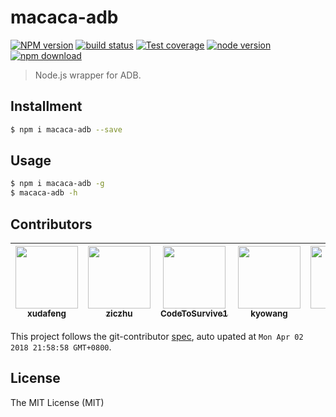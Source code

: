 # macaca-adb

[![NPM version][npm-image]][npm-url]
[![build status][travis-image]][travis-url]
[![Test coverage][coveralls-image]][coveralls-url]
[![node version][node-image]][node-url]
[![npm download][download-image]][download-url]

[npm-image]: https://img.shields.io/npm/v/macaca-adb.svg?style=flat-square
[npm-url]: https://npmjs.org/package/macaca-adb
[travis-image]: https://img.shields.io/travis/macacajs/macaca-adb.svg?style=flat-square
[travis-url]: https://travis-ci.org/macacajs/macaca-adb
[coveralls-image]: https://img.shields.io/coveralls/macacajs/macaca-adb.svg?style=flat-square
[coveralls-url]: https://coveralls.io/r/macacajs/macaca-adb?branch=master
[node-image]: https://img.shields.io/badge/node.js-%3E=_8-green.svg?style=flat-square
[node-url]: http://nodejs.org/download/
[download-image]: https://img.shields.io/npm/dm/macaca-adb.svg?style=flat-square
[download-url]: https://npmjs.org/package/macaca-adb

> Node.js wrapper for ADB. 

## Installment

```bash
$ npm i macaca-adb --save
```

## Usage

```bash
$ npm i macaca-adb -g
$ macaca-adb -h
```
<!-- GITCONTRIBUTOR_START -->

## Contributors

|[<img src="https://avatars1.githubusercontent.com/u/1011681?v=4" width="100px;"/><br/><sub><b>xudafeng</b></sub>](https://github.com/xudafeng)<br/>|[<img src="https://avatars1.githubusercontent.com/u/1044425?v=4" width="100px;"/><br/><sub><b>ziczhu</b></sub>](https://github.com/ziczhu)<br/>|[<img src="https://avatars0.githubusercontent.com/u/4576123?v=4" width="100px;"/><br/><sub><b>CodeToSurvive1</b></sub>](https://github.com/CodeToSurvive1)<br/>|[<img src="https://avatars0.githubusercontent.com/u/6824951?v=4" width="100px;"/><br/><sub><b>kyowang</b></sub>](https://github.com/kyowang)<br/>|[<img src="https://avatars2.githubusercontent.com/u/410850?v=4" width="100px;"/><br/><sub><b>qichuan</b></sub>](https://github.com/qichuan)<br/>|[<img src="https://avatars3.githubusercontent.com/u/292230?v=4" width="100px;"/><br/><sub><b>lpj0017</b></sub>](https://github.com/lpj0017)<br/>
| :---: | :---: | :---: | :---: | :---: | :---: |


This project follows the git-contributor [spec](https://github.com/xudafeng/git-contributor), auto upated at `Mon Apr 02 2018 21:58:58 GMT+0800`.

<!-- GITCONTRIBUTOR_END -->

## License

The MIT License (MIT)
